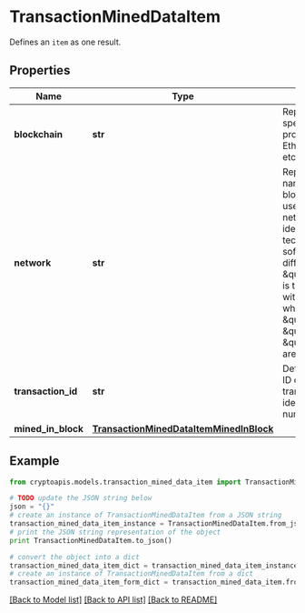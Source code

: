 # TransactionMinedDataItem

Defines an `item` as one result.

## Properties
Name | Type | Description | Notes
------------ | ------------- | ------------- | -------------
**blockchain** | **str** | Represents the specific blockchain protocol name, e.g. Ethereum, Bitcoin, etc. | 
**network** | **str** | Represents the name of the blockchain network used; blockchain networks are usually identical as technology and software, but they differ in data, e.g. - \&quot;mainnet\&quot; is the live network with actual data while networks like \&quot;testnet\&quot;, \&quot;ropsten\&quot;, \&quot;rinkeby\&quot; are test networks. | 
**transaction_id** | **str** | Defines the unique ID of the specific transaction, i.e. its identification number. | 
**mined_in_block** | [**TransactionMinedDataItemMinedInBlock**](TransactionMinedDataItemMinedInBlock.md) |  | 

## Example

```python
from cryptoapis.models.transaction_mined_data_item import TransactionMinedDataItem

# TODO update the JSON string below
json = "{}"
# create an instance of TransactionMinedDataItem from a JSON string
transaction_mined_data_item_instance = TransactionMinedDataItem.from_json(json)
# print the JSON string representation of the object
print TransactionMinedDataItem.to_json()

# convert the object into a dict
transaction_mined_data_item_dict = transaction_mined_data_item_instance.to_dict()
# create an instance of TransactionMinedDataItem from a dict
transaction_mined_data_item_form_dict = transaction_mined_data_item.from_dict(transaction_mined_data_item_dict)
```
[[Back to Model list]](../README.md#documentation-for-models) [[Back to API list]](../README.md#documentation-for-api-endpoints) [[Back to README]](../README.md)


